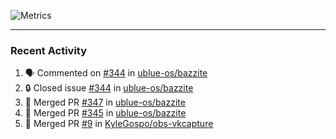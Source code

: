 ![Metrics](https://metrics.lecoq.io/KyleGospo?template=classic&base=header%2C%20activity%2C%20community%2C%20repositories%2C%20metadata&base.indepth=false&base.hireable=false&base.skip=false&config.timezone=America%2FLos_Angeles)

---
### Recent Activity
<!--START_SECTION:activity-->
1. 🗣 Commented on [#344](https://github.com/ublue-os/bazzite/issues/344#issuecomment-1732103391) in [ublue-os/bazzite](https://github.com/ublue-os/bazzite)
2. 🔒 Closed issue [#344](https://github.com/ublue-os/bazzite/issues/344) in [ublue-os/bazzite](https://github.com/ublue-os/bazzite)
3. 🎉 Merged PR [#347](https://github.com/ublue-os/bazzite/pull/347) in [ublue-os/bazzite](https://github.com/ublue-os/bazzite)
4. 🎉 Merged PR [#345](https://github.com/ublue-os/bazzite/pull/345) in [ublue-os/bazzite](https://github.com/ublue-os/bazzite)
5. 🎉 Merged PR [#9](https://github.com/KyleGospo/obs-vkcapture/pull/9) in [KyleGospo/obs-vkcapture](https://github.com/KyleGospo/obs-vkcapture)
<!--END_SECTION:activity-->
